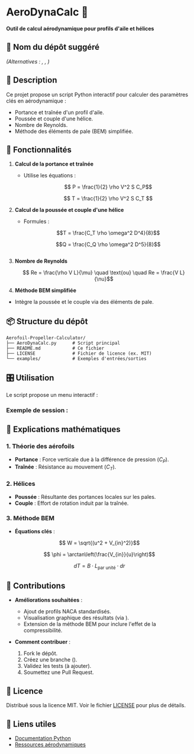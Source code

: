 # AeroDynaCalc 🚀  
**Outil de calcul aérodynamique pour profils d'aile et hélices**

## 📌 Nom du dépôt suggéré  
  
*(Alternatives : , , )*

## 📖 Description  
Ce projet propose un script Python interactif pour calculer des paramètres clés en aérodynamique :  
- Portance et traînée d'un profil d'aile.  
- Poussée et couple d'une hélice.  
- Nombre de Reynolds.  
- Méthode des éléments de pale (BEM) simplifiée.

## 🚀 Fonctionnalités  
1. **Calcul de la portance et traînée**  
   - Utilise les équations :
     ```math
      P = \frac{1}{2} \rho V^2 S C_P
     ```
     ```math
      T = \frac{1}{2} \rho V^2 S C_T 
     ```
     
2. **Calcul de la poussée et couple d'une hélice**  
   - Formules :
     ```math
     T = \frac{C_T \rho \omega^2 D^4}{8}
     ```
     ```math
     Q = \frac{C_Q \rho \omega^2 D^5}{8}
    ```
3. **Nombre de Reynolds**
   ```math
    Re = \frac{\rho V L}{\mu} \quad \text{ou} \quad Re = \frac{V L}{\nu}
   ```
4. **Méthode BEM simplifiée**
- Intègre la poussée et le couple via des éléments de pale.


## 📦 Structure du dépôt
```
Aerofoil-Propeller-Calculator/  
├── AeroDynaCalc.py      # Script principal  
├── README.md            # Ce fichier  
├── LICENSE              # Fichier de licence (ex. MIT)  
└── examples/            # Exemples d'entrées/sorties  
```

## 🎛️ Utilisation  
Le script propose un menu interactif :  


### Exemple de session :  


## 📝 Explications mathématiques  
### 1. **Théorie des aérofoils**  
- **Portance** : Force verticale due à la différence de pression ($C_P$).  
- **Traînée** : Résistance au mouvement ($C_T$).  

### 2. **Hélices**  
- **Poussée** : Résultante des portances locales sur les pales.  
- **Couple** : Effort de rotation induit par la traînée.  

### 3. **Méthode BEM**  
- **Équations clés** :
```math
  W = \sqrt{(u^2 + V_{in}^2)}
```
```math
  \phi = \arctan\left(\frac{V_{in}}{u}\right)
```
  ```math
  dT = B \cdot L_{\text{par unité}} \cdot dr 
```

## 🤝 Contributions  
- **Améliorations souhaitées** :  
  - Ajout de profils NACA standardisés.  
  - Visualisation graphique des résultats (via ).  
  - Extension de la méthode BEM pour inclure l'effet de la compressibilité.  

- **Comment contribuer** :  
  1. Fork le dépôt.  
  2. Créez une branche ().  
  3. Validez les tests (à ajouter).  
  4. Soumettez une Pull Request.

## 📝 Licence  
Distribué sous la licence MIT. Voir le fichier [LICENSE](LICENSE) pour plus de détails.

## 📌 Liens utiles  
- [Documentation Python](https://docs.python.org/3/)  
- [Ressources aérodynamiques](https://en.wikipedia.org/wiki/Aerodynamics)
